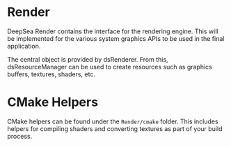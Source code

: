 # Render

DeepSea Render contains the interface for the rendering engine. This will be implemented for the various system graphics APIs to be used in the final application.

The central object is provided by dsRenderer. From this, dsResourceManager can be used to create resources such as graphics buffers, textures, shaders, etc.

# CMake Helpers

CMake helpers can be found under the `Render/cmake` folder. This includes helpers for compiling shaders and converting textures as part of your build process.
